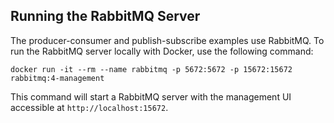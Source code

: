 ## Running the RabbitMQ Server

The producer-consumer and publish-subscribe examples use RabbitMQ. To run the RabbitMQ server locally with Docker, use the following command:

```
docker run -it --rm --name rabbitmq -p 5672:5672 -p 15672:15672 rabbitmq:4-management
```

This command will start a RabbitMQ server with the management UI accessible at `http://localhost:15672`.
